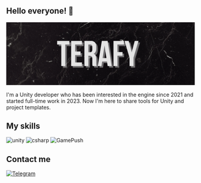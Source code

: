 ## Hello everyone! 👋

![Telegram](https://github.com/Terafy/Terafy/blob/main/assets/%D0%A0%D1%80%D0%B8%D1%80_20241118_184950_0000.png)

I'm a Unity developer who has been interested in the engine since 2021 and started full-time work in 2023. Now I'm here to share tools for Unity and project templates.


## My skills

![unity](https://img.shields.io/badge/Unity-black?style=for-the-badge&logo=unity)
![csharp](https://img.shields.io/badge/C%23%20csharp-black?style=for-the-badge&logo=C%23)
![GamePush](https://img.shields.io/badge/Game%20Push-black?style=for-the-badge&logo=https://example.com/gamepush-logo.svg)

## Contact me

[![Telegram](https://img.shields.io/badge/telegram-black?style=for-the-badge&logo=telegram)](https://t.me/Ton3572)


